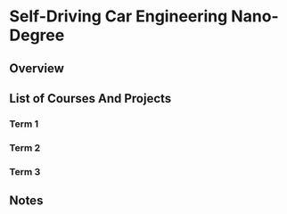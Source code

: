 

# Self-Driving Car Engineering Nano-Degree

## Overview



## List of Courses And Projects

### Term 1




### Term 2




### Term 3


## Notes